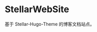 # StellarWebSite
基于 Stellar-Hugo-Theme 的博客文档站点。


<!-- Security scan triggered at 2025-09-02 14:24:57 -->

<!-- Security scan triggered at 2025-09-02 15:26:51 -->

<!-- Security scan triggered at 2025-09-02 15:27:06 -->

<!-- Security scan triggered at 2025-09-02 15:27:44 -->

<!-- Security scan triggered at 2025-09-02 15:28:11 -->